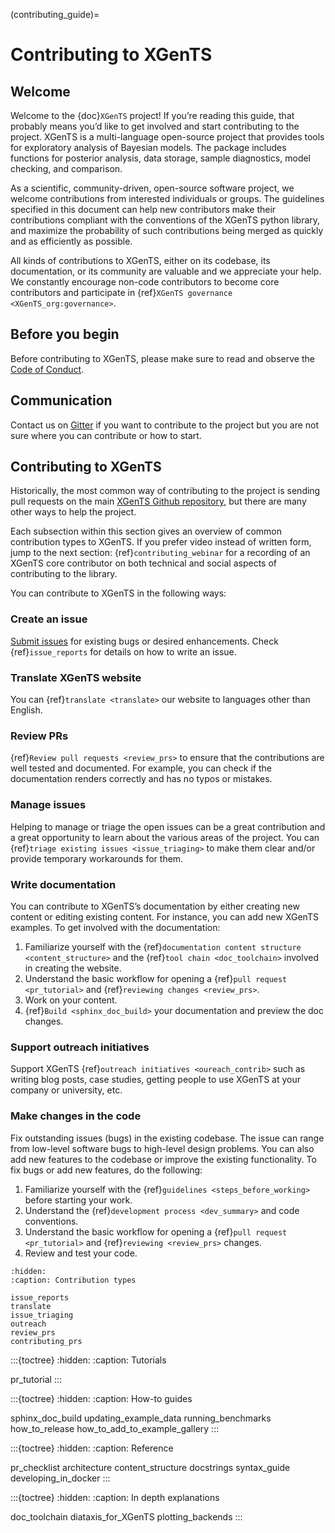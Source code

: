 (contributing_guide)=
# Contributing to XGenTS
## Welcome
Welcome to the {doc}`XGenTS` project!
If you’re reading this guide, that probably means you’d like to get involved
and start contributing to the project.
XGenTS is a  multi-language open-source project that provides tools for exploratory analysis of Bayesian models.
The package includes functions for posterior analysis, data storage,
sample diagnostics, model checking, and comparison.

As a scientific, community-driven, open-source software project,
we welcome contributions from interested individuals or groups.
The guidelines specified in this document can help new contributors
make their contributions compliant with the conventions of the XGenTS python library,
and maximize the probability of such contributions being merged as quickly and as efficiently as possible.

All kinds of contributions to XGenTS, either on its codebase, its documentation,
or its community are valuable and we appreciate your help.
We constantly encourage non-code contributors to become core contributors
and participate in {ref}`XGenTS governance <XGenTS_org:governance>`.

## Before you begin
Before contributing to XGenTS, please make sure to read and observe the [Code of Conduct](https://github.com/XGenTS-devs/XGenTS/blob/main/CODE_OF_CONDUCT.md).

## Communication
Contact us on [Gitter](https://gitter.im/XGenTS-devs/community)
if you want to contribute to the project but you are not sure where you can contribute or how to start.

## Contributing to XGenTS
Historically, the most common way of contributing to the project is
sending pull requests on the main [XGenTS Github repository](https://github.com/XGenTS-devs/XGenTS),
but there are many other ways to help the project.

Each subsection within this section gives an overview of common contribution types
to XGenTS. If you prefer video instead of written form, jump to the next section:
{ref}`contributing_webinar` for a recording of an XGenTS core contributor
on both technical and social aspects of contributing to the library.

You can contribute to XGenTS in the following ways:

### Create an issue
[Submit issues](https://github.com/XGenTS-devs/XGenTS/issues/new/choose) for existing bugs or desired enhancements. Check  {ref}`issue_reports` for details on how to write an issue.

### Translate XGenTS website
You can {ref}`translate <translate>` our website to languages other than English.

### Review PRs
{ref}`Review pull requests <review_prs>` to ensure that the contributions are well tested and documented.
For example, you can check if the documentation renders correctly and has no typos or mistakes.

### Manage issues
Helping to manage or triage the open issues can be a great contribution and
a great opportunity to learn about the various areas of the project.
You can {ref}`triage existing issues <issue_triaging>` to make them clear and/or provide temporary workarounds for them.

### Write documentation
You can contribute to XGenTS’s documentation by either creating new content or editing existing content.
For instance, you can add new XGenTS examples.
To get involved with the documentation:
1. Familiarize yourself with the  {ref}`documentation content structure <content_structure>` and the {ref}`tool chain <doc_toolchain>` involved in creating the website.
2. Understand the basic workflow for opening a {ref}`pull request <pr_tutorial>` and {ref}`reviewing changes <review_prs>`.
3. Work on your content.
4. {ref}`Build <sphinx_doc_build>` your documentation and preview the doc changes.

### Support outreach initiatives
Support XGenTS {ref}`outreach initiatives <oureach_contrib>` such as writing blog posts, case studies, getting people to use XGenTS at your company or university, etc.

### Make changes in the code
Fix outstanding issues (bugs) in the existing codebase.
The issue can range from low-level software bugs to high-level design problems.
You can also add new features to the codebase or improve the existing functionality.
To fix bugs or add new features, do the following:
1. Familiarize yourself with the {ref}`guidelines <steps_before_working>` before starting your work.
2. Understand the {ref}`development process <dev_summary>` and code conventions.
3. Understand the basic workflow for opening a {ref}`pull request <pr_tutorial>` and {ref}`reviewing <review_prs>` changes.
4. Review and test your code.

<!-- (contributing_webinar)=
## Contributing to XGenTS webinar

:::{youtube} 457ZTes4xOI
::: -->

```{toctree}
:hidden:
:caption: Contribution types

issue_reports
translate
issue_triaging
outreach
review_prs
contributing_prs
```

:::{toctree}
:hidden:
:caption: Tutorials

pr_tutorial
:::

:::{toctree}
:hidden:
:caption: How-to guides

sphinx_doc_build
updating_example_data
running_benchmarks
how_to_release
how_to_add_to_example_gallery
:::

:::{toctree}
:hidden:
:caption: Reference

pr_checklist
architecture
content_structure
docstrings
syntax_guide
developing_in_docker
:::

:::{toctree}
:hidden:
:caption: In depth explanations

doc_toolchain
diataxis_for_XGenTS
plotting_backends
:::
